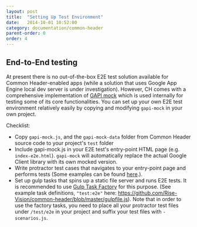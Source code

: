 ```yaml
---
layout: post
title:  "Setting Up Test Environment"
date:   2014-10-01 10:52:00
category: documentation/common-header
parent-order: 0
order: 4
---
```


## End-to-End testing

At present there is no out-of-the-box E2E test solution available for Common Header-enabled apps (while a solution that uses Google App Engine local dev server is under investigation). However, CH comes with a comprehensive implementation of [GAPI mock](https://github.com/Rise-Vision/common-header/blob/master/test/gapi-mock.js) which is used internally for testing some of its core functionalities. You can set up your own E2E test environment relatively easily by copying and modifying ```gapi-mock``` in your own project.

Checklist:

- Copy ```gapi-mock.js```, and the ```gapi-mock-data``` folder from Common Header source code to your project's ```test``` folder
- Include gapi-mock.js in your E2E test's entry-point HTML page (e.g. ```index-e2e.html```). ```gapi-mock``` will automatically replace the actual Google Client library with its own mocked version.
- Write protractor test cases that navigates to your entry-point page and performs tests (Some examples can be found [here](https://github.com/Rise-Vision/common-header/tree/master/test/e2e).).
- Set up gulp tasks that spins up a static file server and runs E2E tests. It is recommended to use [Gulp Task Factory](https://github.com/Rise-Vision/widget-tester) for this purpose. (See example task definitions, ```"test:e2e"``` here: https://github.com/Rise-Vision/common-header/blob/master/gulpfile.js). Note that in order to use the factory tasks, you need to place all your protractor test files under ```/test/e2e``` in your project and suffix your test files with ```-scenarios.js```.
